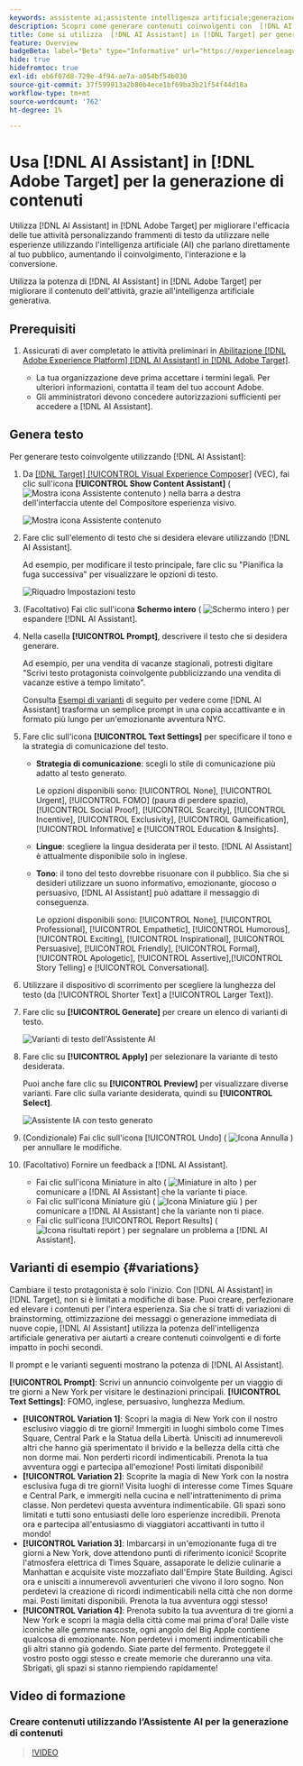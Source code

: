 ```yaml
---
keywords: assistente ai;assistente intelligenza artificiale;generazione contenuti;acceleratore contenuti;generazione contenuti;generare contenuti
description: Scopri come generare contenuti coinvolgenti con  [!DNL AI Assistant].
title: Come si utilizza  [!DNL AI Assistant] in [!DNL Target] per generare contenuti coinvolgenti?
feature: Overview
badgeBeta: label="Beta" type="Informative" url="https://experienceleague.adobe.com/docs/target/using/introduction/intro.html?lang=it#beta newtab=true" tooltip="Cosa sono le funzioni beta in [!DNL Adobe Target]."
hide: true
hidefromtoc: true
exl-id: eb6f07d8-729e-4f94-ae7a-a054bf54b030
source-git-commit: 37f599913a2b80b4ece1bf69ba3b21f54f44d18a
workflow-type: tm+mt
source-wordcount: '762'
ht-degree: 1%

---
```


# Usa [!DNL AI Assistant] in [!DNL Adobe Target] per la generazione di contenuti

Utilizza [!DNL AI Assistant] in [!DNL Adobe Target] per migliorare l&#39;efficacia delle tue attività personalizzando frammenti di testo da utilizzare nelle esperienze utilizzando l&#39;intelligenza artificiale (AI) che parlano direttamente al tuo pubblico, aumentando il coinvolgimento, l&#39;interazione e la conversione.

Utilizza la potenza di [!DNL AI Assistant] in [!DNL Adobe Target] per migliorare il contenuto dell&#39;attività, grazie all&#39;intelligenza artificiale generativa.

## Prerequisiti

1. Assicurati di aver completato le attività preliminari in [Abilitazione [!DNL Adobe Experience Platform] [!DNL AI Assistant] in [!DNL Adobe Target]](/help/main/c-intro/enabling-ai-assistant.md).

   * La tua organizzazione deve prima accettare i termini legali. Per ulteriori informazioni, contatta il team del tuo account Adobe.
   * Gli amministratori devono concedere autorizzazioni sufficienti per accedere a [!DNL AI Assistant].

## Genera testo

Per generare testo coinvolgente utilizzando [!DNL AI Assistant]:

1. Da [[!DNL Target] [!UICONTROL Visual Experience Composer]](/help/main/c-experiences/c-visual-experience-composer/viztarget-options.md) (VEC), fai clic sull&#39;icona **[!UICONTROL Show Content Assistant]** ( ![Mostra icona Assistente contenuto](/help/main/assets/icons/MagicWand.svg) ) nella barra a destra dell&#39;interfaccia utente del Compositore esperienza visivo.

   ![Mostra icona Assistente contenuto](/help/main/c-intro/assets/ai-assistant-conntet-generation-icon.png)

1. Fare clic sull&#39;elemento di testo che si desidera elevare utilizzando [!DNL AI Assistant].

   Ad esempio, per modificare il testo principale, fare clic su &quot;Pianifica la fuga successiva&quot; per visualizzare le opzioni di testo.

   ![Riquadro Impostazioni testo](/help/main/c-intro/assets/ai-text-settings.png)

1. (Facoltativo) Fai clic sull&#39;icona **Schermo intero** ( ![Schermo intero](/help/main/assets/icons/FullScreen.svg) ) per espandere [!DNL AI Assistant].

1. Nella casella **[!UICONTROL Prompt]**, descrivere il testo che si desidera generare.

   Ad esempio, per una vendita di vacanze stagionali, potresti digitare &quot;Scrivi testo protagonista coinvolgente pubblicizzando una vendita di vacanze estive a tempo limitato&quot;.

   Consulta [Esempi di varianti](#variations) di seguito per vedere come [!DNL AI Assistant] trasforma un semplice prompt in una copia accattivante e in formato più lungo per un&#39;emozionante avventura NYC.

1. Fare clic sull&#39;icona **[!UICONTROL Text Settings]** per specificare il tono e la strategia di comunicazione del testo.

   * **Strategia di comunicazione**: scegli lo stile di comunicazione più adatto al testo generato.

     Le opzioni disponibili sono: [!UICONTROL None], [!UICONTROL Urgent], [!UICONTROL FOMO] (paura di perdere spazio), [!UICONTROL Social Proof], [!UICONTROL Scarcity], [!UICONTROL Incentive], [!UICONTROL Exclusivity], [!UICONTROL Gameification], [!UICONTROL Informative] e [!UICONTROL Education & Insights].

   * **Lingue**: scegliere la lingua desiderata per il testo. [!DNL AI Assistant] è attualmente disponibile solo in inglese.
   * **Tono**: il tono del testo dovrebbe risuonare con il pubblico. Sia che si desideri utilizzare un suono informativo, emozionante, giocoso o persuasivo, [!DNL AI Assistant] può adattare il messaggio di conseguenza.

     Le opzioni disponibili sono: [!UICONTROL None], [!UICONTROL Professional], [!UICONTROL Empathetic], [!UICONTROL Humorous], [!UICONTROL Exciting], [!UICONTROL Inspirational], [!UICONTROL Persuasive], [!UICONTROL Friendly], [!UICONTROL Formal], [!UICONTROL Apologetic], [!UICONTROL Assertive],[!UICONTROL &#x200B; Story Telling] e [!UICONTROL Conversational].

1. Utilizzare il dispositivo di scorrimento per scegliere la lunghezza del testo (da [!UICONTROL Shorter Text] a [!UICONTROL Larger Text]).

1. Fare clic su **[!UICONTROL Generate]** per creare un elenco di varianti di testo.

   ![Varianti di testo dell&#39;Assistente AI](/help/main/c-intro/assets/ai-variations-text.png)

1. Fare clic su **[!UICONTROL Apply]** per selezionare la variante di testo desiderata.

   Puoi anche fare clic su **[!UICONTROL Preview]** per visualizzare diverse varianti. Fare clic sulla variante desiderata, quindi su **[!UICONTROL Select]**.

   ![Assistente IA con testo generato](/help/main/c-intro/assets/ai-text-done.png)

1. (Condizionale) Fai clic sull&#39;icona [!UICONTROL Undo] ( ![Icona Annulla](/help/main/assets/icons/Undo.svg) ) per annullare le modifiche.

1. (Facoltativo) Fornire un feedback a [!DNL AI Assistant].

   * Fai clic sull&#39;icona Miniature in alto ( ![Miniature in alto](/help/main/assets/icons/ThumbUp.svg) ) per comunicare a [!DNL AI Assistant] che la variante ti piace.
   * Fai clic sull&#39;icona Miniature giù ( ![Icona Miniature giù](/help/main/assets/icons/ThumbDown.svg) ) per comunicare a [!DNL AI Assistant] che la variante non ti piace.
   * Fai clic sull&#39;icona [!UICONTROL Report Results] ( ![Icona risultati report](/help/main/assets/icons/Flag.svg) ) per segnalare un problema a [!DNL AI Assistant].

## Varianti di esempio {#variations}

Cambiare il testo protagonista è solo l&#39;inizio. Con [!DNL AI Assistant] in [!DNL Target], non si è limitati a modifiche di base. Puoi creare, perfezionare ed elevare i contenuti per l’intera esperienza. Sia che si tratti di variazioni di brainstorming, ottimizzazione dei messaggi o generazione immediata di nuove copie, [!DNL AI Assistant] utilizza la potenza dell&#39;intelligenza artificiale generativa per aiutarti a creare contenuti coinvolgenti e di forte impatto in pochi secondi.

Il prompt e le varianti seguenti mostrano la potenza di [!DNL AI Assistant].

**[!UICONTROL Prompt]**: Scrivi un annuncio coinvolgente per un viaggio di tre giorni a New York per visitare le destinazioni principali.
**[!UICONTROL Text Settings]**: FOMO, inglese, persuasivo, lunghezza Medium.
* **[!UICONTROL Variation 1]**: Scopri la magia di New York con il nostro esclusivo viaggio di tre giorni! Immergiti in luoghi simbolo come Times Square, Central Park e la Statua della Libertà. Unisciti ad innumerevoli altri che hanno già sperimentato il brivido e la bellezza della città che non dorme mai. Non perderti ricordi indimenticabili. Prenota la tua avventura oggi e partecipa all&#39;emozione! Posti limitati disponibili!
* **[!UICONTROL Variation 2]**: Scoprite la magia di New York con la nostra esclusiva fuga di tre giorni! Visita luoghi di interesse come Times Square e Central Park, e immergiti nella cucina e nell&#39;intrattenimento di prima classe. Non perdetevi questa avventura indimenticabile. Gli spazi sono limitati e tutti sono entusiasti delle loro esperienze incredibili. Prenota ora e partecipa all&#39;entusiasmo di viaggiatori accattivanti in tutto il mondo!
* **[!UICONTROL Variation 3]**: Imbarcarsi in un&#39;emozionante fuga di tre giorni a New York, dove attendono punti di riferimento iconici! Scoprite l&#39;atmosfera elettrica di Times Square, assaporate le delizie culinarie a Manhattan e acquisite viste mozzafiato dall&#39;Empire State Building. Agisci ora e unisciti a innumerevoli avventurieri che vivono il loro sogno. Non perdetevi la creazione di ricordi indimenticabili nella città che non dorme mai. Posti limitati disponibili. Prenota la tua avventura oggi stesso!
* **[!UICONTROL Variation 4]**: Prenota subito la tua avventura di tre giorni a New York e scopri la magia della città come mai prima d&#39;ora! Dalle viste iconiche alle gemme nascoste, ogni angolo del Big Apple contiene qualcosa di emozionante. Non perdetevi i momenti indimenticabili che gli altri stanno già godendo. Siate parte del fermento. Proteggete il vostro posto oggi stesso e create memorie che dureranno una vita. Sbrigati, gli spazi si stanno riempiendo rapidamente!

## Video di formazione

### Creare contenuti utilizzando l’Assistente AI per la generazione di contenuti

>[!VIDEO](https://video.tv.adobe.com/v/3434635/?learn=on">https://video.tv.adobe.com/v/3434635/?learn=on)
